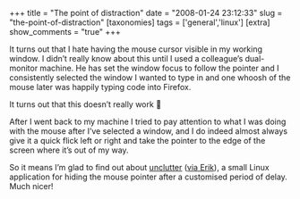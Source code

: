 +++
title = "The point of distraction"
date = "2008-01-24 23:12:33"
slug = "the-point-of-distraction"
[taxonomies]
tags = ['general','linux']
[extra]
show_comments = "true"
+++

It turns out that I hate having the mouse cursor visible in my working window. I didn’t really know about this until I used a colleague’s dual-monitor machine. He has set the window focus to follow the pointer and I consistently selected the window I wanted to type in and one whoosh of the mouse later was happily typing code into Firefox.

It turns out that this doesn’t really work 🙂

After I went back to my machine I tried to pay attention to what I was doing with the mouse after I’ve selected a window, and I do indeed almost always give it a quick flick left or right and take the pointer to the edge of the screen where it’s out of my way.

So it means I’m glad to find out about [unclutter](http://debaday.debian.net/2007/03/27/unclutter-hide-the-mouse-cursor-after-a-period-of-inactivity/) ([via Erik](http://www.eriksmartt.com/blog/archives/418)), a small Linux application for hiding the mouse pointer after a customised period of delay. Much nicer!
